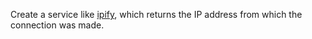 Create a service like [ipify](http://www.ipify.org), which returns the IP address from which the connection was made.
